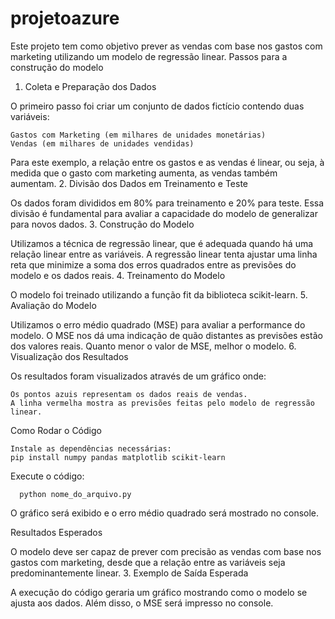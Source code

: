 # projetoazure

Este projeto tem como objetivo prever as vendas com base nos gastos com marketing utilizando um modelo de regressão linear.
Passos para a construção do modelo
1. Coleta e Preparação dos Dados

O primeiro passo foi criar um conjunto de dados fictício contendo duas variáveis:

    Gastos com Marketing (em milhares de unidades monetárias)
    Vendas (em milhares de unidades vendidas)

Para este exemplo, a relação entre os gastos e as vendas é linear, ou seja, à medida que o gasto com marketing aumenta, as vendas também aumentam.
2. Divisão dos Dados em Treinamento e Teste

Os dados foram divididos em 80% para treinamento e 20% para teste. Essa divisão é fundamental para avaliar a capacidade do modelo de generalizar para novos dados.
3. Construção do Modelo

Utilizamos a técnica de regressão linear, que é adequada quando há uma relação linear entre as variáveis. A regressão linear tenta ajustar uma linha reta que minimize a soma dos erros quadrados entre as previsões do modelo e os dados reais.
4. Treinamento do Modelo

O modelo foi treinado utilizando a função fit da biblioteca scikit-learn.
5. Avaliação do Modelo

Utilizamos o erro médio quadrado (MSE) para avaliar a performance do modelo. O MSE nos dá uma indicação de quão distantes as previsões estão dos valores reais. Quanto menor o valor de MSE, melhor o modelo.
6. Visualização dos Resultados

Os resultados foram visualizados através de um gráfico onde:

    Os pontos azuis representam os dados reais de vendas.
    A linha vermelha mostra as previsões feitas pelo modelo de regressão linear.

Como Rodar o Código

    Instale as dependências necessárias:
    pip install numpy pandas matplotlib scikit-learn
    
Execute o código:

      python nome_do_arquivo.py

O gráfico será exibido e o erro médio quadrado será mostrado no console.

Resultados Esperados

O modelo deve ser capaz de prever com precisão as vendas com base nos gastos com marketing, desde que a relação entre as variáveis seja predominantemente linear.
3. Exemplo de Saída Esperada

A execução do código geraria um gráfico mostrando como o modelo se ajusta aos dados. Além disso, o MSE será impresso no console.
